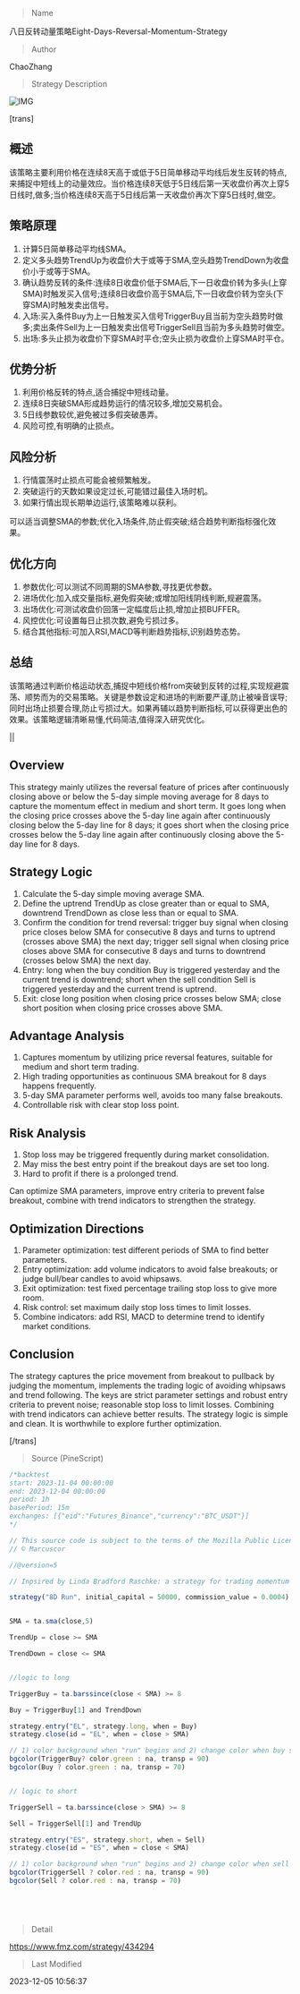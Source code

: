 
> Name

八日反转动量策略Eight-Days-Reversal-Momentum-Strategy

> Author

ChaoZhang

> Strategy Description

![IMG](https://www.fmz.com/upload/asset/dc004000dc448841b4.png)

[trans]
## 概述

该策略主要利用价格在连续8天高于或低于5日简单移动平均线后发生反转的特点,来捕捉中短线上的动量效应。当价格连续8天低于5日线后第一天收盘价再次上穿5日线时,做多;当价格连续8天高于5日线后第一天收盘价再次下穿5日线时,做空。

## 策略原理

1. 计算5日简单移动平均线SMA。
2. 定义多头趋势TrendUp为收盘价大于或等于SMA,空头趋势TrendDown为收盘价小于或等于SMA。
3. 确认趋势反转的条件:连续8日收盘价低于SMA后,下一日收盘价转为多头(上穿SMA)时触发买入信号;连续8日收盘价高于SMA后,下一日收盘价转为空头(下穿SMA)时触发卖出信号。
4. 入场:买入条件Buy为上一日触发买入信号TriggerBuy且当前为空头趋势时做多;卖出条件Sell为上一日触发卖出信号TriggerSell且当前为多头趋势时做空。
5. 出场:多头止损为收盘价下穿SMA时平仓;空头止损为收盘价上穿SMA时平仓。

## 优势分析

1. 利用价格反转的特点,适合捕捉中短线动量。
2. 连续8日突破SMA形成趋势运行的情况较多,增加交易机会。
3. 5日线参数较优,避免被过多假突破愚弄。
4. 风险可控,有明确的止损点。

## 风险分析

1. 行情震荡时止损点可能会被频繁触发。
2. 突破运行的天数如果设定过长,可能错过最佳入场时机。
3. 如果行情出现长期单边运行,该策略难以获利。

可以适当调整SMA的参数;优化入场条件,防止假突破;结合趋势判断指标强化效果。

## 优化方向  

1. 参数优化:可以测试不同周期的SMA参数,寻找更优参数。
2. 进场优化:加入成交量指标,避免假突破;或增加阳线阴线判断,规避震荡。 
3. 出场优化:可测试收盘价回落一定幅度后止损,增加止损BUFFER。
4. 风控优化:可设置每日止损次数,避免亏损过多。
5. 结合其他指标:可加入RSI,MACD等判断趋势指标,识别趋势态势。

## 总结

该策略通过判断价格运动状态,捕捉中短线价格from突破到反转的过程,实现规避震荡、顺势而为的交易策略。关键是参数设定和进场的判断要严谨,防止被噪音误导;同时出场止损要合理,防止亏损过大。如果再辅以趋势判断指标,可以获得更出色的效果。该策略逻辑清晰易懂,代码简洁,值得深入研究优化。

||

## Overview

This strategy mainly utilizes the reversal feature of prices after continuously closing above or below the 5-day simple moving average for 8 days to capture the momentum effect in medium and short term. It goes long when the closing price crosses above the 5-day line again after continuously closing below the 5-day line for 8 days; it goes short when the closing price crosses below the 5-day line again after continuously closing above the 5-day line for 8 days.

## Strategy Logic  

1. Calculate the 5-day simple moving average SMA.
2. Define the uptrend TrendUp as close greater than or equal to SMA, downtrend TrendDown as close less than or equal to SMA.
3. Confirm the condition for trend reversal: trigger buy signal when closing price closes below SMA for consecutive 8 days and turns to uptrend (crosses above SMA) the next day; trigger sell signal when closing price closes above SMA for consecutive 8 days and turns to downtrend (crosses below SMA) the next day.  
4. Entry: long when the buy condition Buy is triggered yesterday and the current trend is downtrend; short when the sell condition Sell is triggered yesterday and the current trend is uptrend.
5. Exit: close long position when closing price crosses below SMA; close short position when closing price crosses above SMA.

## Advantage Analysis  

1. Captures momentum by utilizing price reversal features, suitable for medium and short term trading.
2. High trading opportunities as continuous SMA breakout for 8 days happens frequently.  
3. 5-day SMA parameter performs well, avoids too many false breakouts. 
4. Controllable risk with clear stop loss point.

## Risk Analysis

1. Stop loss may be triggered frequently during market consolidation.  
2. May miss the best entry point if the breakout days are set too long.
3. Hard to profit if there is a prolonged trend.

Can optimize SMA parameters, improve entry criteria to prevent false breakout, combine with trend indicators to strengthen the strategy.  

## Optimization Directions

1. Parameter optimization: test different periods of SMA to find better parameters.  
2. Entry optimization: add volume indicators to avoid false breakouts; or judge bull/bear candles to avoid whipsaws.
3. Exit optimization: test fixed percentage trailing stop loss to give more room.   
4. Risk control: set maximum daily stop loss times to limit losses.
5. Combine indicators: add RSI, MACD to determine trend to identify market conditions.

## Conclusion  

The strategy captures the price movement from breakout to pullback by judging the momentum, implements the trading logic of avoiding whipsaws and trend following. The keys are strict parameter settings and robust entry criteria to prevent noise; reasonable stop loss to limit losses. Combining with trend indicators can achieve better results. The strategy logic is simple and clean. It is worthwhile to explore further optimization.

[/trans]



> Source (PineScript)

``` javascript
/*backtest
start: 2023-11-04 00:00:00
end: 2023-12-04 00:00:00
period: 1h
basePeriod: 15m
exchanges: [{"eid":"Futures_Binance","currency":"BTC_USDT"}]
*/

// This source code is subject to the terms of the Mozilla Public License 2.0 at https://mozilla.org/MPL/2.0/
// © Marcuscor

//@version=5

// Inpsired by Linda Bradford Raschke: a strategy for trading momentum in futures markets

strategy("8D Run", initial_capital = 50000, commission_value = 0.0004) 


SMA = ta.sma(close,5)

TrendUp = close >= SMA

TrendDown = close <= SMA


//logic to long

TriggerBuy = ta.barssince(close < SMA) >= 8

Buy = TriggerBuy[1] and TrendDown 

strategy.entry("EL", strategy.long, when = Buy)
strategy.close(id = "EL", when = close > SMA)

// 1) color background when "run" begins and 2) change color when buy signal occurs
bgcolor(TriggerBuy? color.green : na, transp = 90)
bgcolor(Buy ? color.green : na, transp = 70)


// logic to short 

TriggerSell = ta.barssince(close > SMA) >= 8

Sell = TriggerSell[1] and TrendUp

strategy.entry("ES", strategy.short, when = Sell)
strategy.close(id = "ES", when = close < SMA)

// 1) color background when "run" begins and 2) change color when sell signal occurs
bgcolor(TriggerSell ? color.red : na, transp = 90)
bgcolor(Sell ? color.red : na, transp = 70) 






```

> Detail

https://www.fmz.com/strategy/434294

> Last Modified

2023-12-05 10:56:37
